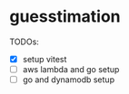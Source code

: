 # guesstimation

TODOs:
- [x] setup vitest
- [ ] aws lambda and go setup
- [ ] go and dynamodb setup